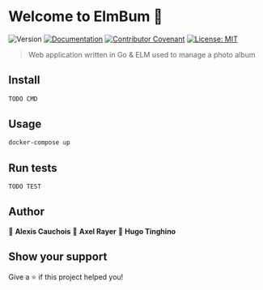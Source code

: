 # Welcome to ElmBum 👋
![Version](https://img.shields.io/badge/version-1.0.0-blue.svg?cacheSeconds=2592000)
[![Documentation](https://img.shields.io/badge/documentation-yes-brightgreen.svg)](#)
[![Contributor Covenant](https://img.shields.io/badge/Contributor%20Covenant-v2.0%20adopted-ff69b4.svg)](CODE_OF_CONDUCT.md)
[![License: MIT](https://img.shields.io/badge/License-MIT-yellow.svg)](#)

> Web application written in Go & ELM used to manage a photo album

## Install

```sh
TODO CMD
```

## Usage

```sh
docker-compose up
```

## Run tests

```sh
TODO TEST
```

## Author

👤 **Alexis Cauchois**
👤 **Axel Rayer**
👤 **Hugo Tinghino**


## Show your support

Give a ⭐️ if this project helped you!